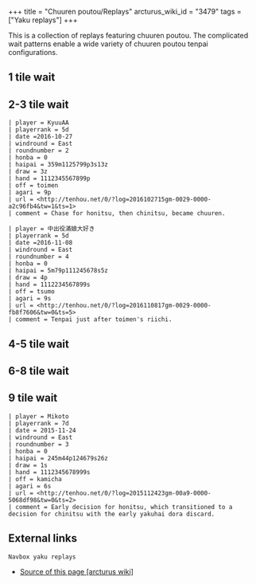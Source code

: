 +++
title = "Chuuren poutou/Replays"
arcturus_wiki_id = "3479"
tags = ["Yaku replays"]
+++

This is a collection of replays featuring chuuren poutou. The complicated wait patterns enable a
wide variety of chuuren poutou tenpai configurations.

## 1 tile wait

## 2-3 tile wait

```Replay/Tenhou.net|
| player = KyuuAA
| playerrank = 5d
| date =2016-10-27
| windround = East
| roundnumber = 2
| honba = 0
| haipai = 359m1125799p3s13z
| draw = 3z
| hand = 1112345567899p
| off = toimen
| agari = 9p
| url = <http://tenhou.net/0/?log=2016102715gm-0029-0000-a2c96fb4&tw=1&ts=1>
| comment = Chase for honitsu, then chinitsu, became chuuren.
```

```Replay/Tenhou.net|
| player = 中出役滿娘大好き
| playerrank = 5d
| date =2016-11-08
| windround = East
| roundnumber = 4
| honba = 0
| haipai = 5m79p111245678s5z
| draw = 4p
| hand = 1112234567899s
| off = tsumo
| agari = 9s
| url = <http://tenhou.net/0/?log=2016110817gm-0029-0000-fb8f7606&tw=0&ts=5>
| comment = Tenpai just after toimen's riichi.
```

## 4-5 tile wait

## 6-8 tile wait

## 9 tile wait

```Replay/Tenhou.net|
| player = Mikoto
| playerrank = 7d
| date = 2015-11-24
| windround = East
| roundnumber = 3
| honba = 0
| haipai = 245m44p124679s26z
| draw = 1s
| hand = 1112345678999s
| off = kamicha
| agari = 6s
| url = <http://tenhou.net/0/?log=2015112423gm-00a9-0000-5068df98&tw=0&ts=2>
| comment = Early decision for honitsu, which transitioned to a decision for chinitsu with the early yakuhai dora discard.
```

## External links

`Navbox yaku replays`

- [Source of this page [arcturus wiki]](http://arcturus.su/wiki/Chuuren_poutou/Replays)
